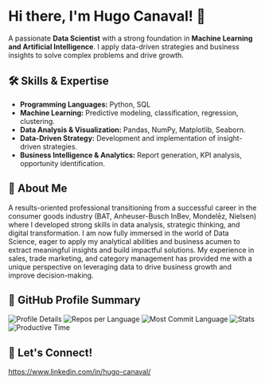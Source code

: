 # Hi there, I'm Hugo Canaval! 👋

A passionate **Data Scientist** with a strong foundation in **Machine Learning and Artificial Intelligence**. I apply data-driven strategies and business insights to solve complex problems and drive growth.

## 🛠️ Skills & Expertise

* **Programming Languages:** Python, SQL
* **Machine Learning:** Predictive modeling, classification, regression, clustering.
* **Data Analysis & Visualization:** Pandas, NumPy, Matplotlib, Seaborn.
* **Data-Driven Strategy:** Development and implementation of insight-driven strategies.
* **Business Intelligence & Analytics:** Report generation, KPI analysis, opportunity identification.

## 💼 About Me

A results-oriented professional transitioning from a successful career in the consumer goods industry (BAT, Anheuser-Busch InBev, Mondelēz, Nielsen) where I developed strong skills in data analysis, strategic thinking, and digital transformation. I am now fully immersed in the world of Data Science, eager to apply my analytical abilities and business acumen to extract meaningful insights and build impactful solutions. My experience in sales, trade marketing, and category management has provided me with a unique perspective on leveraging data to drive business growth and improve decision-making.

## 🚀 GitHub Profile Summary

![Profile Details](http://github-profile-summary-cards.vercel.app/api/cards/profile-details?username=Hacanaval&theme=dark)
![Repos per Language](http://github-profile-summary-cards.vercel.app/api/cards/repos-per-language?username=Hacanaval&theme=dark)
![Most Commit Language](http://github-profile-summary-cards.vercel.app/api/cards/most-commit-language?username=Hacanaval&theme=dark)
![Stats](http://github-profile-summary-cards.vercel.app/api/cards/stats?username=Hacanaval&theme=dark)
![Productive Time](http://github-profile-summary-cards.vercel.app/api/cards/productive-time?username=Hacanaval&theme=dark&utcOffset=8)


## 🔗 Let's Connect!

https://www.linkedin.com/in/hugo-canaval/
